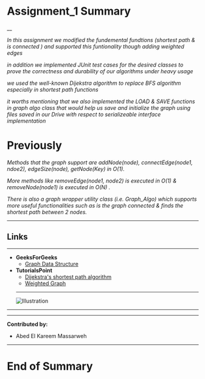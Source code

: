 #   Assignment_1 Summary 

__

_In this assignment we modified the fundemental fundtions (shortest path & is connected ) and supported this funtionality though adding weighted edges_

_in addition we implemented JUnit test cases for the desired classes to prove the correctness and durability of our algorithms under heavy usage_

_we used the well-known Dijekstra algorithm to replace BFS algorithm especially in shortest path functions_

_it worths mentioning that we also implemented the LOAD & SAVE functions in graph algo class that would help us save and initialize the graph using files saved in our Drive with respect to serializeable interface implementation_

# Previously

_Methods that the graph support are addNode(node), connectEdge(node1, ndoe2), edgeSize(node), getNode(Key) in O(1)._

_More methods like removeEdge(node1, node2) is executed in O(1) & removeNode(node1) is executed in O(N) ._

_There is also a graph wrapper utility class (i.e. Graph_Algo) which supports more useful functionalities such as is the graph connected & finds the shortest path between 2 nodes._

___
## Links
---
* **GeeksForGeeks**
  * [Graph Data Structure](https://www.geeksforgeeks.org/graph-data-structure-and-algorithms/)
* **TutorialsPoint**
    * [Dijekstra's shortest path algorithm](https://www.geeksforgeeks.org/dijkstras-shortest-path-algorithm-greedy-algo-7/)
    * [Weighted Graph](https://www.tutorialspoint.com/weighted-graph-representation-in-data-structure)
  ---
  <!--Images-->
  ![Illustration](https://www.researchgate.net/profile/Ljubisa_Stankovic/publication/329350163/figure/fig1/AS:730501790855170@1551176607921/An-example-of-a-weighted-graph.png)
___

---
**Contributed by:**
* Abed El Kareem Massarweh
---

# End of Summary
